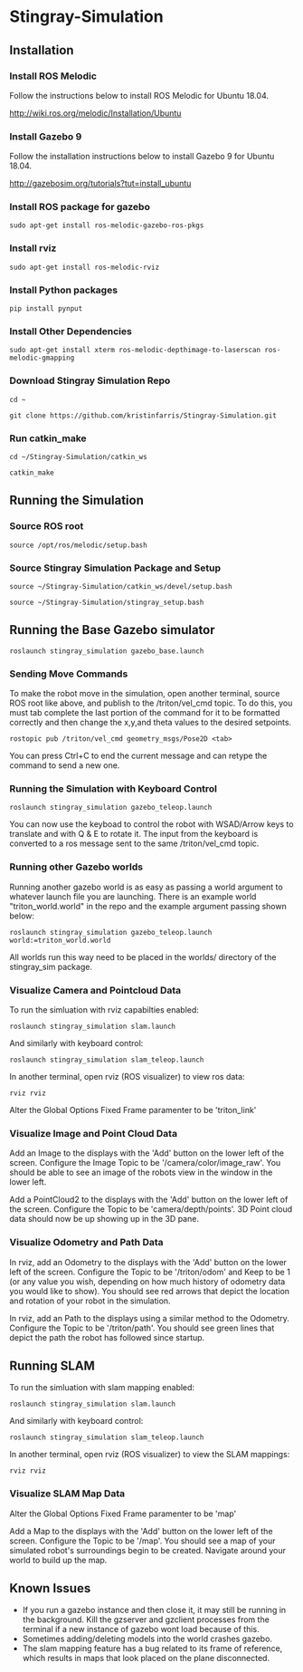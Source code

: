 # Stingray-Simulation

## Installation

### Install ROS Melodic

Follow the instructions below to install ROS Melodic for Ubuntu 18.04.

http://wiki.ros.org/melodic/Installation/Ubuntu 

### Install Gazebo 9

Follow the installation instructions below to install Gazebo 9 for Ubuntu 18.04.

http://gazebosim.org/tutorials?tut=install_ubuntu

### Install ROS package for gazebo

`sudo apt-get install ros-melodic-gazebo-ros-pkgs`

### Install rviz

`sudo apt-get install ros-melodic-rviz`

### Install Python packages

`pip install pynput`

### Install Other Dependencies

`sudo apt-get install xterm ros-melodic-depthimage-to-laserscan ros-melodic-gmapping`

### Download Stingray Simulation Repo

`cd ~`

`git clone https://github.com/kristinfarris/Stingray-Simulation.git`

### Run catkin_make

`cd ~/Stingray-Simulation/catkin_ws`

`catkin_make`

## Running the Simulation

### Source ROS root

`source /opt/ros/melodic/setup.bash`

### Source Stingray Simulation Package and Setup

`source ~/Stingray-Simulation/catkin_ws/devel/setup.bash` 

`source ~/Stingray-Simulation/stingray_setup.bash` 

## Running the Base Gazebo simulator

`roslaunch stingray_simulation gazebo_base.launch`

### Sending Move Commands

To make the robot move in the simulation, open another terminal, source ROS root like above, and publish to the /triton/vel_cmd topic. To do this, you must tab complete the last portion of the command for it to be formatted correctly and then change the x,y,and theta values to the desired setpoints.

`rostopic pub /triton/vel_cmd geometry_msgs/Pose2D <tab>`

You can press Ctrl+C to end the current message and can retype the command to send a new one. 

### Running the Simulation with Keyboard Control

`roslaunch stingray_simulation gazebo_teleop.launch`

You can now use the keyboad to control the robot with WSAD/Arrow keys to translate and with Q & E to rotate it. The input from the keyboard is converted to a ros message sent to the same /triton/vel_cmd topic.

### Running other Gazebo worlds

Running another gazebo world is as easy as passing a world argument to whatever launch file you are launching. There is an example world "triton_world.world" in the repo and the example argument passing shown below:

`roslaunch stingray_simulation gazebo_teleop.launch world:=triton_world.world`

All worlds run this way need to be placed in the worlds/ directory of the stingray_sim package. 


### Visualize Camera and Pointcloud Data

To run the simluation with rviz capabilties enabled:

`roslaunch stingray_simulation slam.launch`

And similarly with keyboard control:

`roslaunch stingray_simulation slam_teleop.launch`

In another terminal, open rviz (ROS visualizer) to view ros data:

`rviz rviz`

Alter the Global Options Fixed Frame paramenter to be 'triton_link'

### Visualize Image and Point Cloud Data

Add an Image to the displays with the 'Add' button on the lower left of the screen. Configure the Image Topic to be '/camera/color/image_raw'. You should be able to see an image of the robots view in the window in the lower left.  

Add a PointCloud2 to the displays with the 'Add' button on the lower left of the screen. Configure the Topic to be 'camera/depth/points'. 3D Point cloud data should now be up showing up in the 3D pane.  

### Visualize Odometry and Path Data

In rviz, add an Odometry to the displays with the 'Add' button on the lower left of the screen. Configure the Topic to be '/triton/odom' and Keep to be 1 (or any value you wish, depending on how much history of odometry data you would like to show). You should see red arrows that depict the location and rotation of your robot in the simulation.  

In rviz, add an Path to the displays using a similar method to the Odometry. Configure the Topic to be '/triton/path'. You should see green lines that depict the path the robot has followed since startup.  

## Running SLAM

To run the simluation with slam mapping enabled:

`roslaunch stingray_simulation slam.launch`

And similarly with keyboard control:

`roslaunch stingray_simulation slam_teleop.launch`

In another terminal, open rviz (ROS visualizer) to view the SLAM mappings:

`rviz rviz`

### Visualize SLAM Map Data

Alter the Global Options Fixed Frame paramenter to be 'map'

Add a Map to the displays with the 'Add' button on the lower left of the screen. Configure the Topic to be '/map'. You should see a map of your simulated robot's surroundings begin to be created. Navigate around your world to build up the map.   

## Known Issues
- If you run a gazebo instance and then close it, it may still be running in the background. Kill the gzserver and gzclient processes from the terminal if a new instance of gazebo wont load because of this. 
- Sometimes adding/deleting models into the world crashes gazebo. 
- The slam mapping feature has a bug related to its frame of reference, which results in maps that look placed on the plane disconnected. 

